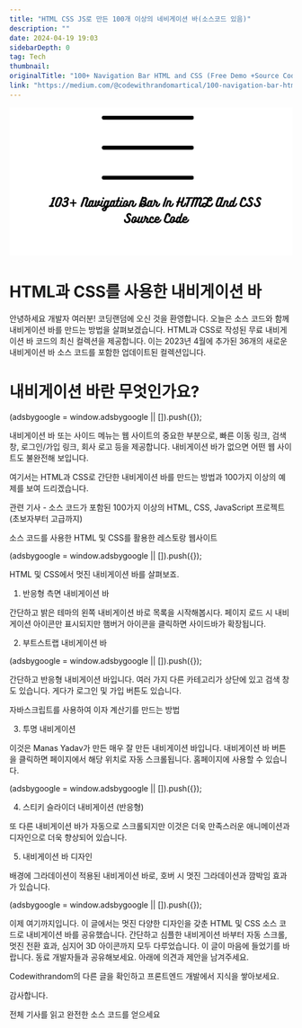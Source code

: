 ```yaml
---
title: "HTML CSS JS로 만든 100개 이상의 네비게이션 바(소스코드 있음)"
description: ""
date: 2024-04-19 19:03
sidebarDepth: 0
tag: Tech
thumbnail: 
originalTitle: "100+ Navigation Bar HTML and CSS (Free Demo +Source Code)"
link: "https://medium.com/@codewithrandomartical/100-navigation-bar-html-and-css-free-demo-source-code-0cf14eae0abf"
---
```



<img src="./img/100NavigationBarHTMLandCSSFreeDemoSourceCode_0.png" />

# HTML과 CSS를 사용한 내비게이션 바

안녕하세요 개발자 여러분! 코딩랜덤에 오신 것을 환영합니다. 오늘은 소스 코드와 함께 내비게이션 바를 만드는 방법을 살펴보겠습니다. HTML과 CSS로 작성된 무료 내비게이션 바 코드의 최신 컬렉션을 제공합니다. 이는 2023년 4월에 추가된 36개의 새로운 내비게이션 바 소스 코드를 포함한 업데이트된 컬렉션입니다.

# 내비게이션 바란 무엇인가요?

<!-- ui-log 수평형 -->
<ins class="adsbygoogle"
  style="display:block"
  data-ad-client="ca-pub-4877378276818686"
  data-ad-slot="9743150776"
  data-ad-format="auto"
  data-full-width-responsive="true"></ins>
<component is="script">
(adsbygoogle = window.adsbygoogle || []).push({});
</component>

내비게이션 바 또는 사이드 메뉴는 웹 사이트의 중요한 부분으로, 빠른 이동 링크, 검색 창, 로그인/가입 링크, 회사 로고 등을 제공합니다. 내비게이션 바가 없으면 어떤 웹 사이트도 불완전해 보입니다.

여기서는 HTML과 CSS로 간단한 내비게이션 바를 만드는 방법과 100가지 이상의 예제를 보여 드리겠습니다.

관련 기사 - 소스 코드가 포함된 100가지 이상의 HTML, CSS, JavaScript 프로젝트 (초보자부터 고급까지)

소스 코드를 사용한 HTML 및 CSS를 활용한 레스토랑 웹사이트

<!-- ui-log 수평형 -->
<ins class="adsbygoogle"
  style="display:block"
  data-ad-client="ca-pub-4877378276818686"
  data-ad-slot="9743150776"
  data-ad-format="auto"
  data-full-width-responsive="true"></ins>
<component is="script">
(adsbygoogle = window.adsbygoogle || []).push({});
</component>

HTML 및 CSS에서 멋진 내비게이션 바를 살펴보죠.

1. 반응형 측면 내비게이션 바

간단하고 밝은 테마의 왼쪽 내비게이션 바로 목록을 시작해봅시다. 페이지 로드 시 내비게이션 아이콘만 표시되지만 햄버거 아이콘을 클릭하면 사이드바가 확장됩니다.

2. 부트스트랩 내비게이션 바

<!-- ui-log 수평형 -->
<ins class="adsbygoogle"
  style="display:block"
  data-ad-client="ca-pub-4877378276818686"
  data-ad-slot="9743150776"
  data-ad-format="auto"
  data-full-width-responsive="true"></ins>
<component is="script">
(adsbygoogle = window.adsbygoogle || []).push({});
</component>

간단하고 반응형 내비게이션 바입니다. 여러 가지 다른 카테고리가 상단에 있고 검색 창도 있습니다. 게다가 로그인 및 가입 버튼도 있습니다.

자바스크립트를 사용하여 이자 계산기를 만드는 방법

3. 투명 내비게이션

이것은 Manas Yadav가 만든 매우 잘 만든 내비게이션 바입니다. 내비게이션 바 버튼을 클릭하면 페이지에서 해당 위치로 자동 스크롤됩니다. 홈페이지에 사용할 수 있습니다.

<!-- ui-log 수평형 -->
<ins class="adsbygoogle"
  style="display:block"
  data-ad-client="ca-pub-4877378276818686"
  data-ad-slot="9743150776"
  data-ad-format="auto"
  data-full-width-responsive="true"></ins>
<component is="script">
(adsbygoogle = window.adsbygoogle || []).push({});
</component>

4. 스티키 슬라이더 내비게이션 (반응형)

또 다른 내비게이션 바가 자동으로 스크롤되지만 이것은 더욱 만족스러운 애니메이션과 디자인으로 더욱 향상되어 있습니다.

5. 내비게이션 바 디자인

배경에 그라데이션이 적용된 내비게이션 바로, 호버 시 멋진 그라데이션과 깜박임 효과가 있습니다.

<!-- ui-log 수평형 -->
<ins class="adsbygoogle"
  style="display:block"
  data-ad-client="ca-pub-4877378276818686"
  data-ad-slot="9743150776"
  data-ad-format="auto"
  data-full-width-responsive="true"></ins>
<component is="script">
(adsbygoogle = window.adsbygoogle || []).push({});
</component>

이제 여기까지입니다. 이 글에서는 멋진 다양한 디자인을 갖춘 HTML 및 CSS 소스 코드로 내비게이션 바를 공유했습니다. 간단하고 심플한 내비게이션 바부터 자동 스크롤, 멋진 전환 효과, 심지어 3D 아이콘까지 모두 다루었습니다. 이 글이 마음에 들었기를 바랍니다. 동료 개발자들과 공유해보세요. 아래에 의견과 제안을 남겨주세요.

Codewithrandom의 다른 글을 확인하고 프론트엔드 개발에서 지식을 쌓아보세요.

감사합니다.

전체 기사를 읽고 완전한 소스 코드를 얻으세요